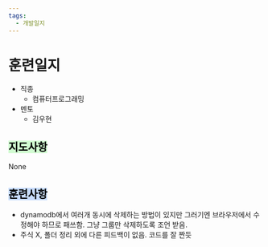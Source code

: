 ```yaml
---
tags:
  - 개발일지
---
```

# 훈련일지

- 직종
	- 컴퓨터프로그래밍
- 멘토
	- 김우현
## <mark style="background: #BBFABBA6;">지도사항</mark>

None

## <mark style="background: #ADCCFFA6;">훈련사항</mark>

- dynamodb에서 여러개 동시에 삭제하는 방법이 있지만 그러기엔 브라우저에서 수정해야 하므로 패쓰함. 그냥 그룹만 삭제하도록 조언 받음.
- 주식 X, 폴더 정리 외에 다른 피드백이 없음. 코드를 잘 짠듯